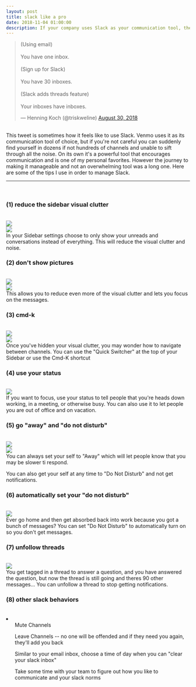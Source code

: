 ```yaml
---
layout: post
title: slack like a pro
date: 2018-11-04 01:00:00
description: If your company uses Slack as your communication tool, these tips will help you become a power-Slack-er.
---
```

<blockquote class="twitter-tweet" data-lang="en"><p lang="en" dir="ltr">(Using email)<br><br>You have one inbox.<br><br>(Sign up for Slack)<br><br>You have 30 inboxes.<br><br>(Slack adds threads feature)<br><br>Your inboxes have inboxes.</p>&mdash; Henning Koch (@triskweline) <a href="https://twitter.com/triskweline/status/1035073193550249984?ref_src=twsrc%5Etfw">August 30, 2018</a></blockquote> <script async src="https://platform.twitter.com/widgets.js" charset="utf-8"></script>
<br>
This tweet is sometimes how it feels like to use Slack.  Venmo uses it as its communication tool of choice, but if you're not careful you can suddenly find yourself in dozens if not hundreds of channels and unable to sift through all the noise.  On its own it's a powerful tool that encourages communication and is one of my personal favorites.  However the journey to making it manageable and not an overwhelming tool was a long one.  Here are some of the tips I use in order to manage Slack.
<br>
<hr>
<br>
<h3>(1) reduce the sidebar visual clutter</h3>
<br>
<img class="col three" src="{{ site.baseurl }}/img/slack/slack-sidebar.png">
<div class="img_row">
	<img class="col three" src="{{ site.baseurl }}/img/slack/slack-sidebar.png">
</div>
In your Sidebar settings choose to only show your unreads and conversations instead of everything.  This will reduce the visual clutter and noise.
<br>
<h3>(2) don't show pictures</h3>
<br>
<div class="img_row">
	<img class="col three" src="{{ site.baseurl }}/img/slack/slack-no-pictures.png">
</div>
<div class="img_row">
	<img class="col three" src="{{ site.baseurl }}/img/slack/slack-no-pictures-2.png">
</div>
This allows you to reduce even more of the visual clutter and lets you focus on the messages.
<br>
<h3>(3) cmd-k</h3>
<br>
<div class="img_row">
	<img class="col three" src="{{ site.baseurl }}/img/slack/slack-quick-switcher.png">
</div>
<div class="img_row">
	<img class="col three" src="{{ site.baseurl }}/img/slack/slack-quick-switcher-2.png">
</div>
Once you've hidden your visual clutter, you may wonder how to navigate between channels.  You can use the "Quick Switcher" at the top of your Sidebar or use the Cmd-K shortcut
<br>
<h3>(4) use your status</h3>
<br>
<div class="img_row">
	<img class="col three" src="{{ site.baseurl }}/img/slack/slack-status.png">
</div>
If you want to focus, use your status to tell people that you're heads down working, in a meeting, or otherwise busy.  You can also use it to let people you are out of office and on vacation.
<br>
<h3>(5) go "away" and "do not disturb"</h3>
<br>
<div class="img_row">
	<img class="col three" src="{{ site.baseurl }}/img/slack/slack-away.png">
</div>
<div class="img_row">
	<img class="col three" src="{{ site.baseurl }}/img/slack/slack-do-not-disturb.png">
</div>
You can always set your self to "Away" which will let people know that you may be slower ti respond.

You can also get your self at any time to "Do Not Disturb" and not get notifications.
<br>
<h3>(6) automatically set your "do not disturb"</h3>
<br>
<div class="img_row">
	<img class="col three" src="{{ site.baseurl }}/img/slack/slack-schedule-do-not-disturb.png">
</div>
Ever go home and then get absorbed back into work because you got a bunch of messages?  You can set "Do Not Disturb" to automatically turn on so you don't get messages.

<br>
<h3>(7) unfollow threads</h3>
<br>
<div class="img_row">
	<img class="col three" src="{{ site.baseurl }}/img/slack/slack-unfollow-thread.png">
</div>
You get tagged in a thread to answer a question, and you have answered the question, but now the thread is still going and theres 90 other messages... You can unfollow a thread to stop getting notifications.
<br>
<h3>(8) other slack behaviors</h3>
<br>
<li>
<ul> Mute Channels </ul>
<ul> Leave Channels -- no one will be offended and if they need you again, they'll add you back </ul>
<ul> Similar to your email inbox, choose a time of day when you can "clear your slack inbox" </ul>
<ul> Take some time with your team to figure out how you like to communicate and your slack norms </ul>
</li>
